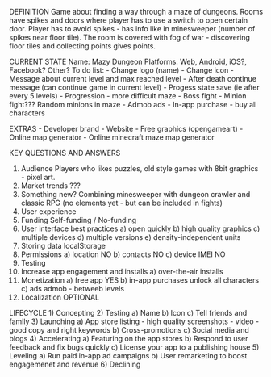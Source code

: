 DEFINITION
Game about finding a way through a maze of dungeons.
Rooms have spikes and doors where player has to use a switch to open certain door.
Player has to avoid spikes - has info like in minesweeper (number of spikes near floor tile).
The room is covered with fog of war - discovering floor tiles and collecting points gives points.

CURRENT STATE
    Name: Mazy Dungeon
    Platforms: Web, Android, iOS?, Facebook? Other?
    To do list:
        - Change logo (name)
        - Change icon
        - Message about current level and max reached level
        - After death continue message (can continue game in current level)
        - Progess state save (ie after every 5 levels)
        - Progression - more difficult maze
        - Boss fight
        - Minion fight??? Random minions in maze
        - Admob ads
        - In-app purchase - buy all characters
        
EXTRAS
    - Developer brand
    - Website
    - Free graphics (opengameart)
    - Online map generator
    - Online minecraft maze map generator

KEY QUESTIONS AND ANSWERS

1) Audience
    Players who likes puzzles, old style games with 8bit graphics - pixel art.
2) Market trends
    ???
3) Something new?
    Combining minesweeper with dungeon crawler and classic RPG (no elements yet - but can be included in fights)
4) User experience
5) Funding
    Self-funding / No-funding
6) User interface best practices
    a) open quickly
    b) high quality graphics
    c) multiple devices
    d) multiple versions
    e) density-independent units
7) Storing data
    localStorage
8) Permissions
    a) location
        NO
    b) contacts
        NO
    c) device IMEI
        NO
9) Testing
10) Increase app engagement and installs
    a) over-the-air installs
11) Monetization
    a) free app
        YES
    b) in-app purchases
        unlock all characters
    c) ads
        admob - betweeb levels
12) Localization
    OPTIONAL

LIFECYCLE
    1) Concepting
    2) Testing
        a) Name
        b) Icon
        c) Tell friends and family
    3) Launching
        a) App store listing
            - high quality screenshots
            - video
            - good copy and right keywords
        b) Cross-promotions
        c) Social media and blogs
    4) Accelerating
        a) Featuring on the app stores
        b) Respond to user feedback and fix bugs quickly
        c) License your app to a publishing house
    5) Leveling
        a) Run paid in-app ad campaigns
        b) User remarketing to boost engagemenet and revenue
    6) Declining